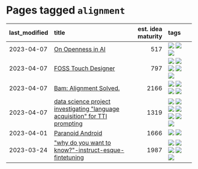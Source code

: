 # Pages tagged `alignment`

|last_modified|title|est. idea maturity|tags
|:---|:---|---:|:---|
|2023-04-07|[On Openness in AI](../on_openness_in_ai.md)|517|[![](https://img.shields.io/badge/tag-alignment-dad82b)](../tags/alignment.md) [![](https://img.shields.io/badge/tag-publication-ea1833)](../tags/publication.md) [![](https://img.shields.io/badge/tag-publicgood-f14da)](../tags/publicgood.md)|
|2023-04-07|[FOSS Touch Designer](../FOSS_touch_designer.md)|797|[![](https://img.shields.io/badge/tag-alignment-dad82b)](../tags/alignment.md) [![](https://img.shields.io/badge/tag-animation-35d420)](../tags/animation.md) [![](https://img.shields.io/badge/tag-publicgood-f14da)](../tags/publicgood.md) [![](https://img.shields.io/badge/tag-tooling-1eefac)](../tags/tooling.md) [![](https://img.shields.io/badge/tag-wip-92ab1c)](../tags/wip.md)|
|2023-04-07|[Bam: Alignment Solved.](../ezmode_alignment.md)|2166|[![](https://img.shields.io/badge/tag-alignment-dad82b)](../tags/alignment.md) [![](https://img.shields.io/badge/tag-dataset-12eec5)](../tags/dataset.md) [![](https://img.shields.io/badge/tag-experimental-c4c41f)](../tags/experimental.md) [![](https://img.shields.io/badge/tag-meta-752fd7)](../tags/meta.md)|
|2023-04-07|[data science project investigating "language acquisition" for TTI prompting](../tti_language_aqcuisition.md)|1319|[![](https://img.shields.io/badge/tag-alignment-dad82b)](../tags/alignment.md) [![](https://img.shields.io/badge/tag-dataset-12eec5)](../tags/dataset.md) [![](https://img.shields.io/badge/tag-experimental-c4c41f)](../tags/experimental.md) [![](https://img.shields.io/badge/tag-prompting-c4fb38)](../tags/prompting.md) [![](https://img.shields.io/badge/tag-publication-ea1833)](../tags/publication.md) [![](https://img.shields.io/badge/tag-publicgood-f14da)](../tags/publicgood.md) [![](https://img.shields.io/badge/tag-stability-9c3a4a)](../tags/stability.md)|
|2023-04-01|[Paranoid Android](../paranoid-android.md)|1666|[![](https://img.shields.io/badge/tag-alignment-dad82b)](../tags/alignment.md) [![](https://img.shields.io/badge/tag-experimental-c4c41f)](../tags/experimental.md)|
|2023-03-24|["why do you want to know?"-instruct-esque-fintetuning](../whydoyouwantoknow.md)|1987|[![](https://img.shields.io/badge/tag-aiethics-936135)](../tags/aiethics.md) [![](https://img.shields.io/badge/tag-alignment-dad82b)](../tags/alignment.md) [![](https://img.shields.io/badge/tag-dialogue-deeba9)](../tags/dialogue.md) [![](https://img.shields.io/badge/tag-models-1614f8)](../tags/models.md) [![](https://img.shields.io/badge/tag-wip-92ab1c)](../tags/wip.md)|
